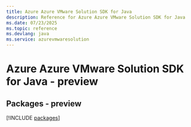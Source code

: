 ```yaml
---
title: Azure Azure VMware Solution SDK for Java
description: Reference for Azure Azure VMware Solution SDK for Java
ms.date: 07/23/2025
ms.topic: reference
ms.devlang: java
ms.service: azurevmwaresolution
---
```

# Azure Azure VMware Solution SDK for Java - preview
## Packages - preview
[!INCLUDE [packages](azure-vmware-solution-index.md)]
